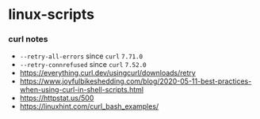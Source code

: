 # linux-scripts

### curl notes

- `--retry-all-errors` since `curl` `7.71.0`
- `--retry-connrefused` since `curl` `7.52.0`
- https://everything.curl.dev/usingcurl/downloads/retry
- https://www.joyfulbikeshedding.com/blog/2020-05-11-best-practices-when-using-curl-in-shell-scripts.html
- https://httpstat.us/500
- https://linuxhint.com/curl_bash_examples/

